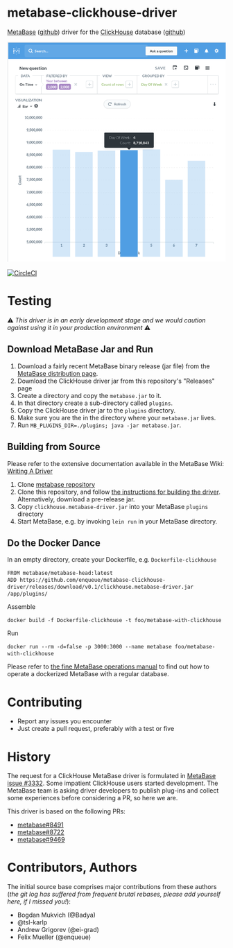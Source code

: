 # metabase-clickhouse-driver

[MetaBase](https://metabase.com) ([github](https://github.com/metabase/metabase)) driver for the [ClickHouse](https://clickhouse.yandex) database ([github](https://github.com/yandex/ClickHouse))

![OnTime table in MetaBase](docs/images/metabase_clickhouse_ontime_teaser.png)

[![CircleCI](https://circleci.com/gh/enqueue/metabase-clickhouse-driver.svg?style=svg)](https://circleci.com/gh/enqueue/metabase-clickhouse-driver)

# Testing

:warning: _This driver is in an early development stage and we would caution against using it in your production environment_ :warning:

## Download MetaBase Jar and Run

1. Download a fairly recent MetaBase binary release (jar file) from the [MetaBase distribution page](https://metabase.com/start/jar.html).
2. Download the ClickHouse driver jar from this repository's "Releases" page
3. Create a directory and copy the `metabase.jar` to it.
4. In that directory create a sub-directory called `plugins`.
5. Copy the ClickHouse driver jar to the `plugins` directory.
6. Make sure you are the in the directory where your `metabase.jar` lives.
7. Run `MB_PLUGINS_DIR=./plugins; java -jar metabase.jar`.

## Building from Source

Please refer to the extensive documentation available in the MetaBase Wiki: [Writing A Driver](https://github.com/metabase/metabase/wiki/Writing-A-Driver)

1. Clone [metabase repository](https://github.com/metabase/metabase)
2. Clone this repository, and follow [the instructions for building the driver](https://github.com/metabase/metabase/wiki/Writing-a-Driver:-Packaging-a-Driver-&-Metabase-Plugin-Basics). Alternatively, download a pre-release jar.
3. Copy `clickhouse.metabase-driver.jar` into your MetaBase `plugins` directory
4. Start MetaBase, e.g. by invoking `lein run` in your MetaBase directory.

## Do the Docker Dance

In an empty directory, create your Dockerfile, e.g. `Dockerfile-clickhouse`

```
FROM metabase/metabase-head:latest
ADD https://github.com/enqueue/metabase-clickhouse-driver/releases/download/v0.1/clickhouse.metabase-driver.jar /app/plugins/
```

Assemble

```
docker build -f Dockerfile-clickhouse -t foo/metabase-with-clickhouse
```

Run

```
docker run --rm -d=false -p 3000:3000 --name metabase foo/metabase-with-clickhouse
```

Please refer to [the fine MetaBase operations manual](https://www.metabase.com/docs/latest/operations-guide/running-metabase-on-docker.html) to find out how to operate a dockerized MetaBase with a regular database.


# Contributing
* Report any issues you encounter
* Just create a pull request, preferably with a test or five

# History
The request for a ClickHouse MetaBase driver is formulated in [MetaBase issue #3332](https://github.com/metabase/metabase/issues/3332). Some impatient ClickHouse users started development. The MetaBase team is asking driver developers to publish plug-ins and collect some experiences before considering a PR, so here we are.

This driver is based on the following PRs:
* [metabase#8491](https://github.com/metabase/metabase/pull/8491)
* [metabase#8722](https://github.com/metabase/metabase/pull/8722)
* [metabase#9469](https://github.com/metabase/metabase/pull/9469)

# Contributors, Authors
The initial source base comprises major contributions from these authors (_the git log has suffered from frequent brutal rebases, please add yourself here, if I missed you!_):

* Bogdan Mukvich (@Badya)
* @tsl-karlp
* Andrew Grigorev (@ei-grad)
* Felix Mueller (@enqueue)
